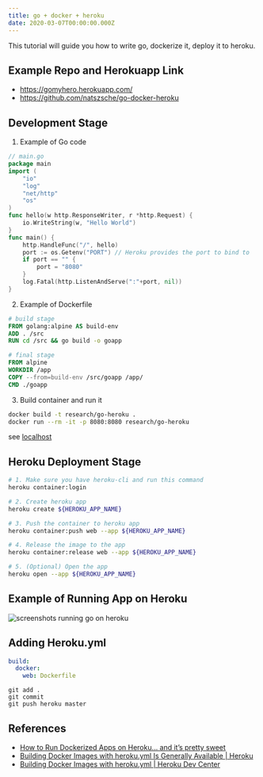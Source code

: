 ```yaml
---
title: go + docker + heroku
date: 2020-03-07T00:00:00.000Z
---
```

This tutorial will guide you how to write go, dockerize it, deploy it to heroku.

<!--more-->

## Example Repo and Herokuapp Link

* https://gomyhero.herokuapp.com/
* https://github.com/natszsche/go-docker-heroku

## Development Stage

1. Example of Go code

```go
// main.go
package main
import (
	"io"
	"log"
	"net/http"
	"os"
)
func hello(w http.ResponseWriter, r *http.Request) {
	io.WriteString(w, "Hello World")
}
func main() {
	http.HandleFunc("/", hello)
	port := os.Getenv("PORT") // Heroku provides the port to bind to
	if port == "" {
		port = "8080"
	}
	log.Fatal(http.ListenAndServe(":"+port, nil))
}
```

2. Example of Dockerfile

```dockerfile
# build stage
FROM golang:alpine AS build-env
ADD . /src
RUN cd /src && go build -o goapp

# final stage
FROM alpine
WORKDIR /app
COPY --from=build-env /src/goapp /app/
CMD ./goapp
```

3. Build container and run it

```bash
docker build -t research/go-heroku .
docker run --rm -it -p 8080:8080 research/go-heroku
```

see [localhost](http://localhost:8080)

## Heroku Deployment Stage

```bash
# 1. Make sure you have heroku-cli and run this command
heroku container:login

# 2. Create heroku app
heroku create ${HEROKU_APP_NAME}

# 3. Push the container to heroku app
heroku container:push web --app ${HEROKU_APP_NAME}

# 4. Release the image to the app
heroku container:release web --app ${HEROKU_APP_NAME}

# 5. (Optional) Open the app
heroku open --app ${HEROKU_APP_NAME}
```

## Example of Running App on Heroku

![screenshots running go on heroku](/images/uploads/9ee2b7df-6c07-4b5e-bd23-e7a77c0d3f64.png "screenshots running go on heroku")

## Adding Heroku.yml

```yaml
build:
  docker:
    web: Dockerfile
```

```
git add .
git commit
git push heroku master
```

## References

* [How to Run Dockerized Apps on Heroku… and it’s pretty sweet](https://medium.com/travis-on-docker/how-to-run-dockerized-apps-on-heroku-and-its-pretty-great-76e07e610e22)
* [Building Docker Images with heroku.yml Is Generally Available | Heroku](https://blog.heroku.com/build-docker-images-heroku-yml)
* [Building Docker Images with heroku.yml | Heroku Dev Center](https://devcenter.heroku.com/articles/build-docker-images-heroku-yml)